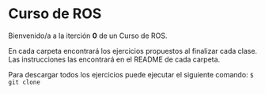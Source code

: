 # Curso de ROS
Bienvenido/a a la iterción **0** de un Curso de ROS.

En cada carpeta encontrará los ejercicios propuestos al finalizar cada clase. Las instrucciones las encontrará en el README de cada carpeta.

Para descargar todos los ejercicios puede ejecutar el siguiente comando:
`$ git clone `

